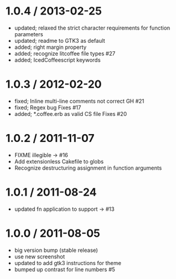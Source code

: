 
1.0.4 / 2013-02-25 
==================

  * updated; relaxed the strict character requirements for function parameters
  * updated; readme to GTK3 as default
  * added; right margin property
  * added; recognize litcoffee file types #27
  * added; IcedCoffeescript keywords

1.0.3 / 2012-02-20 
==================

  * fixed; Inline multi-line comments not correct GH #21
  * fixed; Regex bug Fixes #17
  * added; *.coffee.erb as valid CS file Fixes #20

1.0.2 / 2011-11-07 
==================

  * FIXME illegible -> #16
  * Add extensionless Cakefile to globs
  * Recognize destructuring assignment in function arguments

1.0.1 / 2011-08-24 
==================

  * updated fn application to support -> #13

1.0.0 / 2011-08-05 
==================

  * big version bump (stable release)
  * use new screenshot
  * updated to add gtk3 instructions for theme
  * bumped up contrast for line numbers #5
